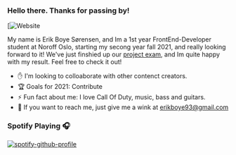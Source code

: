 ### Hello there. Thanks for passing by!

[![Website](https://elastic-shaw-b1a243.netlify.app/)


My name is Erik Boye Sørensen, and Im a 1st year FrontEnd-Developer student at Noroff Oslo, starting my secong year fall 2021, and really looking forward to it! We've just finshied up our [project exam](https://elated-curran-68d5fd.netlify.app/ "Erik Exam"), and Im quite happy with my result. Feel free to check it out!

- :raised_hand: I'm looking to colloaborate with other contenct creators.
- :trophy: Goals for 2021: Contribute
- ⚡ Fun fact about me: I love Call Of Duty, music, bass and guitars.</br>
- 💬 If you want to reach me, just give me a wink at erikboye93@gmail.com


### Spotify Playing 🎧

[![spotify-github-profile](https://spotify-github-profile.vercel.app/api/view?uid=erik_1337&cover_image=true&theme=natemoo-re)](https://github.com/kittinan/spotify-github-profile)
